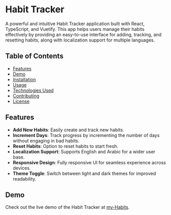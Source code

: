 # Habit Tracker

A powerful and intuitive Habit Tracker application built with React, TypeScript, and Vuetify. This app helps users manage their habits effectively by providing an easy-to-use interface for adding, tracking, and resetting habits, along with localization support for multiple languages.

## Table of Contents

- [Features](#features)
- [Demo](#demo)
- [Installation](#installation)
- [Usage](#usage)
- [Technologies Used](#technologies-used)
- [Contributing](#contributing)
- [License](#license)

## Features

- **Add New Habits**: Easily create and track new habits.
- **Increment Days**: Track progress by incrementing the number of days without engaging in bad habits.
- **Reset Habits**: Option to reset habits to start fresh.
- **Localization Support**: Supports English and Arabic for a wider user base.
- **Responsive Design**: Fully responsive UI for seamless experience across devices.
- **Theme Toggle**: Switch between light and dark themes for improved readability.

## Demo

Check out the live demo of the Habit Tracker at [my-Habits](https://bad-habits-tracker.netlify.app//).
 